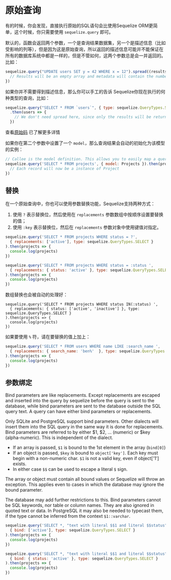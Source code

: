 # 原始查询

有的时候，你会发现，直接执行原始的SQL语句会比使用Sequelize ORM更简单，这个时候，你只需要使用 `sequelize.query` 即可。

默认的，函数会返回两个参数，一个是查询结果数据集，另一个是描述信息（比如受影响的列等），但是因为这是原始查询，所以返回的描述信息可能并不能保证在所有的数据库系统中都是一样的，但是不管如何，这两个参数总是会一并返回的。比如：

```javascript
sequelize.query("UPDATE users SET y = 42 WHERE x = 12").spread((results, metadata) => {
  // Results will be an empty array and metadata will contain the number of affected rows.
})
```

如果你并不需要得到描述信息，那么你可以手工的告诉 Sequelize你现在执行的何种类型的查询，比如：

```javascript
sequelize.query("SELECT * FROM `users`", { type: sequelize.QueryTypes.SELECT})
  .then(users => {
    // We don't need spread here, since only the results will be returned for select queries
  })
```

查看[原始码](https://github.com/sequelize/sequelize/blob/master/lib/query-types.js) 已了解更多详情

如果你在第二个参数中设置了一个 `model`，那么查询结果会自动的初始化为该模型的实例：

```javascript
// Callee is the model definition. This allows you to easily map a query to a predefined model
sequelize.query('SELECT * FROM projects', { model: Projects }).then(projects => {
  // Each record will now be a instance of Project
})

```

## 替换

在一个原始查询中，你也可以使用参数替换功能，Sequelize支持两种方式：

1. 使用 `?` 表示替换位，然后使用在 `replacements` 参数数组中按顺序设置要替换的值；
2. 使用 `:key` 表示替换位，然后在 `replacements` 参数对象中使用键值对指定。

```javascript
sequelize.query('SELECT * FROM projects WHERE status = ?',
  { replacements: ['active'], type: sequelize.QueryTypes.SELECT }
).then(projects => {
  console.log(projects)
})

sequelize.query('SELECT * FROM projects WHERE status = :status ',
  { replacements: { status: 'active' }, type: sequelize.QueryTypes.SELECT }
).then(projects => {
  console.log(projects)
})
```

数组替换也会被自动的处理好：

```javascripts
sequelize.query('SELECT * FROM projects WHERE status IN(:status) ',
  { replacements: { status: ['active', 'inactive'] }, type: sequelize.QueryTypes.SELECT }
).then(projects => {
  console.log(projects)
})
```

如果要使用 `%` 符，请在要替换的值上加上：

```javascript
sequelize.query('SELECT * FROM users WHERE name LIKE :search_name ',
  { replacements: { search_name: 'ben%'  }, type: sequelize.QueryTypes.SELECT }
).then(projects => {
  console.log(projects)
})
```

## 参数绑定

Bind parameters are like replacements. Except replacements are escaped and inserted into the query by sequelize before the query is sent to the database, while bind parameters are sent to the database outside the SQL query text. A query can have either bind parameters or replacements.

Only SQLite and PostgreSQL support bind parameters. Other dialects will insert them into the SQL query in the same way it is done for replacements. Bind parameters are referred to by either $1, $2, ... (numeric) or $key (alpha-numeric). This is independent of the dialect.

- If an array is passed, `$1` is bound to the 1st element in the array (`bind[0]`)
- If an object is passed, `$key` is bound to `object['key']`. Each key must begin with a non-numeric char. `$1` is not a valid key, even if object['1'] exists.
- In either case `$$` can be used to escape a literal `$` sign.

The array or object must contain all bound values or Sequelize will throw an exception. This applies even to cases in which the database may ignore the bound parameter.

The database may add further restrictions to this. Bind parameters cannot be SQL keywords, nor table or column names. They are also ignored in quoted text or data. In PostgreSQL it may also be needed to typecast them, if the type cannot be inferred from the context `$1::varchar`.

```javascript
sequelize.query('SELECT *, "text with literal $$1 and literal $$status" as t FROM projects WHERE status = $1',
  { bind: ['active'], type: sequelize.QueryTypes.SELECT }
).then(projects => {
  console.log(projects)
})

sequelize.query('SELECT *, "text with literal $$1 and literal $$status" as t FROM projects WHERE status = $status',
  { bind: { status: 'active' }, type: sequelize.QueryTypes.SELECT }
).then(projects => {
  console.log(projects)
})
```
